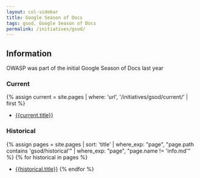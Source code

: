 ```yaml
---
layout: col-sidebar
title: Google Season of Docs
tags: gsod, Google Season of Docs
permalink: /initiatives/gsod/
---
```


## Information

OWASP was part of the initial Google Season of Docs last year

### Current

{% assign current = site.pages | where: 'url', '/initiatives/gsod/current/' | first %}

- [{{current.title}}](/www-community{{current.url}})

### Historical

{% assign pages = site.pages | sort: 'title' | where_exp: "page", "page.path contains 'gsod/historical'" | where_exp: "page", "page.name != 'info.md'" %}
{% for historical in pages %}

- [{{historical.title}}](/www-community{{historical.url}})
  {% endfor %}
